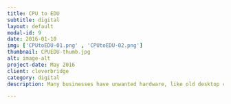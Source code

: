```yaml
---
title: CPU to EDU
subtitle: digital
layout: default
modal-id: 9
date: 2016-01-10
img: ['CPUtoEDU-01.png' , 'CPUtoEDU-02.png']
thumbnail: CPUEDU-thumb.jpg
alt: image-alt
project-date: May 2016
client: cleverbridge
category: digital
description: Many businesses have unwanted hardware, like old desktop computers, that are often discarded and thrown away into our landfills. Meanwhile, many Chicago Public Schools’ students are falling behind in STEM studies because they lack access to technology. CPU to EDU is a resource that allows businesses to donate their unwanted materials to Chicago students in need. <p> Haphazardly thrown together during cleverbridge's <a href="www.https://hacktothefuture.splashthat.com/">Hack to the Future Hackathon</a>, our goal was to provide the resources to help students extend learning in the classroom and beyond.</p> <p> <a href="https://cputoedu.herokuapp.com/">See the live site here</a>

---
```

